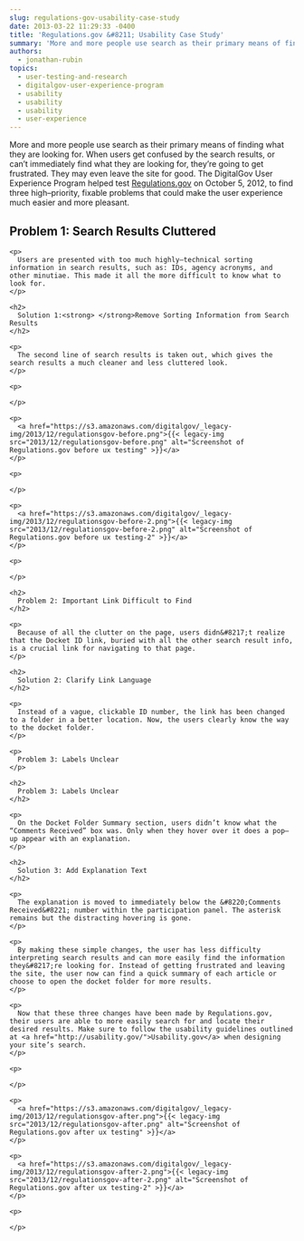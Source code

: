 ```yaml
---
slug: regulations-gov-usability-case-study
date: 2013-03-22 11:29:33 -0400
title: 'Regulations.gov &#8211; Usability Case Study'
summary: 'More and more people use search as their primary means of finding what they are looking for. When users get confused by the search results, or can’t immediately find what they are looking for, they’re going to get frustrated. They may even leave the site for good. The DigitalGov User Experience Program helped test Regulations.gov on October 5, 2012, to'
authors:
  - jonathan-rubin
topics:
  - user-testing-and-research
  - digitalgov-user-experience-program
  - usability
  - usability
  - usability
  - user-experience
---
```


More and more people use search as their primary means of finding what they are looking for. When users get confused by the search results, or can’t immediately find what they are looking for, they’re going to get frustrated. They may even leave the site for good. The DigitalGov User Experience Program helped test [Regulations.gov](http://www.regulations.gov/#!home;tab=search) on October 5, 2012, to find three high–priority, fixable problems that could make the user experience much easier and more pleasant.

<div id="content-area">
  <div id="node-8742">
    <h2>
      Problem 1: Search Results Cluttered
    </h2>
    
    <p>
      Users are presented with too much highly–technical sorting information in search results, such as: IDs, agency acronyms, and other minutiae. This made it all the more difficult to know what to look for.
    </p>
    
    <h2>
      Solution 1:<strong> </strong>Remove Sorting Information from Search Results
    </h2>
    
    <p>
      The second line of search results is taken out, which gives the search results a much cleaner and less cluttered look.
    </p>
    
    <p>
       
    </p>
    
    <p>
      <a href="https://s3.amazonaws.com/digitalgov/_legacy-img/2013/12/regulationsgov-before.png">{{< legacy-img src="2013/12/regulationsgov-before.png" alt="Screenshot of Regulations.gov before ux testing" >}}</a>
    </p>
    
    <p>
       
    </p>
    
    <p>
      <a href="https://s3.amazonaws.com/digitalgov/_legacy-img/2013/12/regulationsgov-before-2.png">{{< legacy-img src="2013/12/regulationsgov-before-2.png" alt="Screenshot of Regulations.gov before ux testing-2" >}}</a>
    </p>
    
    <p>
       
    </p>
    
    <h2>
      Problem 2: Important Link Difficult to Find
    </h2>
    
    <p>
      Because of all the clutter on the page, users didn&#8217;t realize that the Docket ID link, buried with all the other search result info, is a crucial link for navigating to that page.
    </p>
    
    <h2>
      Solution 2: Clarify Link Language
    </h2>
    
    <p>
      Instead of a vague, clickable ID number, the link has been changed to a folder in a better location. Now, the users clearly know the way to the docket folder.
    </p>
    
    <p>
      Problem 3: Labels Unclear
    </p>
    
    <h2>
      Problem 3: Labels Unclear
    </h2>
    
    <p>
      On the Docket Folder Summary section, users didn’t know what the “Comments Received” box was. Only when they hover over it does a pop–up appear with an explanation.
    </p>
    
    <h2>
      Solution 3: Add Explanation Text
    </h2>
    
    <p>
      The explanation is moved to immediately below the &#8220;Comments Received&#8221; number within the participation panel. The asterisk remains but the distracting hovering is gone.
    </p>
    
    <p>
      By making these simple changes, the user has less difficulty interpreting search results and can more easily find the information they&#8217;re looking for. Instead of getting frustrated and leaving the site, the user now can find a quick summary of each article or choose to open the docket folder for more results.
    </p>
    
    <p>
      Now that these three changes have been made by Regulations.gov, their users are able to more easily search for and locate their desired results. Make sure to follow the usability guidelines outlined at <a href="http://usability.gov/">Usability.gov</a> when designing your site’s search.
    </p>
    
    <p>
       
    </p>
    
    <p>
      <a href="https://s3.amazonaws.com/digitalgov/_legacy-img/2013/12/regulationsgov-after.png">{{< legacy-img src="2013/12/regulationsgov-after.png" alt="Screenshot of Regulations.gov after ux testing" >}}</a>
    </p>
    
    <p>
      <a href="https://s3.amazonaws.com/digitalgov/_legacy-img/2013/12/regulationsgov-after-2.png">{{< legacy-img src="2013/12/regulationsgov-after-2.png" alt="Screenshot of Regulations.gov after ux testing-2" >}}</a>
    </p>
    
    <p>
       
    </p>
  </div>
</div>